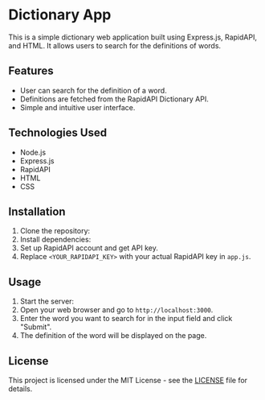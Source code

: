 # Dictionary App

This is a simple dictionary web application built using Express.js, RapidAPI, and HTML. It allows users to search for the definitions of words.

## Features

- User can search for the definition of a word.
- Definitions are fetched from the RapidAPI Dictionary API.
- Simple and intuitive user interface.

## Technologies Used

- Node.js
- Express.js
- RapidAPI
- HTML
- CSS

## Installation

1. Clone the repository:
2. Install dependencies:
3. Set up RapidAPI account and get API key.
4. Replace `<YOUR_RAPIDAPI_KEY>` with your actual RapidAPI key in `app.js`.

## Usage

1. Start the server:
2. Open your web browser and go to `http://localhost:3000`.
3. Enter the word you want to search for in the input field and click "Submit".
4. The definition of the word will be displayed on the page.

## License

This project is licensed under the MIT License - see the [LICENSE](LICENSE) file for details.
